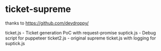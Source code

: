 # ticket-supreme
thanks to https://github.com/devdroppy/

ticket.js - Ticket generation PoC with request-promise
suptick.js - Debug script for puppeteer
ticket2.js - original supreme ticket.js with logging for suptick.js
